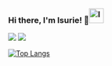 ### Hi there, I'm Isurie! 👋<a href="https://dev.to/isurie"><img src="https://d2fltix0v2e0sb.cloudfront.net/dev-badge.svg" alt="Isurie's DEV Profile" height="30" width="30"></a>
<div>
<img src="[![Top Langs](https://github-readme-stats.vercel.app/api/top-langs/?username=isurie&layout=compact)](https://github.com/anuraghazra/github-readme-stats)
">
<img src="https://github-readme-stats.vercel.app/api?username=isurie&&show_icons=true&title_color=002046&icon_color=bb2acf&text_color=0000FF&bg_color=ffffff">
</div>

[![Top Langs](https://github-readme-stats.vercel.app/api/top-langs/?username=isurie&layout=compact)](https://github.com/anuraghazra/github-readme-stats)


        
